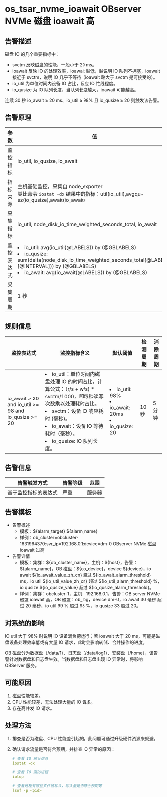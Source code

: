 # os_tsar_nvme_ioawait OBserver NVMe 磁盘 ioawait 高

## 告警描述

磁盘 IO 的几个重要指标中：
* svctm 反映磁盘的性能，一般小于 20 ms。
* ioawait 反映 IO 的处理效率，ioawait 越低，越说明 IO 队列不拥塞，ioawait 接近于 svctm，说明 IO 几乎不等待（ioawait 略大于 svctm 是可接受的）。
* io_util 为单位时间内设备 IO 占比，反应 IO 忙线程度。
* io_qusize 为 IO 队列长度，当队列长度越大，ioawait 可能越高。

连续 30 秒 io_await ≥ 20 ms、io_util ≥ 98% 且 io_qusize ≥ 20 则触发该告警。

## 告警原理

| 参数 | 值 |
| --- | --- |
| 监控指标 | io_util, io_qusize, io_await |
| 指标来源 | 主机基础监控，采集自 node_exporter</br>类比命令 `iostat -dx` 结果中的指标：util(io_util),avgqu-sz(io_qusize),await(io_await) |
| 采集指标 | io_util, node_disk_io_time_weighted_seconds_total, io_await |
| 监控表达式 | <li>io_util: avg(io_util{@LABELS}) by (@GBLABELS)</li><li>io_qusize: sum(delta(node_disk_io_time_weighted_seconds_total{@LABELS}[@INTERVAL])) by (@GBLABELS)</li><li>io_await: avg(io_await{@LABELS}) by (@GBLABELS)</li> |
| 采集周期 | 1 秒 |

## 规则信息

| 监控表达式 | 监控指标含义 | 默认阈值 | 检测周期 | 消除周期 |
| --- | --- | --- | --- | --- |
| io_await > 20 and io_util >= 98 and io_qusize >= 20 | <li>io_util：单位时间内磁盘处理 IO 的时间占比，计算公式：（r/s + w/s) * svctm/1000，即每秒读写次数乘以处理耗时占比。</li><li>svctm：设备 IO 响应耗时 (毫秒)。</li><li>io_await：设备 IO 等待耗时（毫秒）。</li><li>io_qusize: IO 队列长度。</li> | <li>io_util: 98%</li><li>io_await: 20ms</li><li>io_qusize: 20</li> | 10 秒 | 5 分钟 |

## 告警信息

| 告警触发方式 | 告警等级 | 范围 |
| --- | --- | --- |
| 基于监控指标的表达式 | 严重 | 服务器 |

## 告警模板

* 告警概述
  * 模板：\${alarm_target} ${alarm_name}
  * 样例：ob_cluster=obcluster-1631964370:svr_ip=192.168.0.1:device=dm-0 OBserver NVMe 磁盘 ioawait 过高
* 告警详情
  * 模板：集群：\${ob_cluster_name}，主机：\${host}，告警：\${alarm_name}，OB 磁盘：\${ob_device}，device \${device}，io await \${io_await_value_zh_cn} 超过 \${io_await_alarm_threshold} ms，io util \${io_util_value_zh_cn} 超过 \${io_util_alarm_threshold} %，io qusize \${io_qusize_value} 超过 ${io_qusize_alarm_threshold}。
  * 样例：集群：obcluster-1，主机：192.168.0.1，告警：OB server NVMe 磁盘 ioawait 高，OB 磁盘：ob_log，device dm-0，io await 30 毫秒 超过 20 毫秒，io util 99 % 超过 98 %，io qusize 33 超过 20。

## 对系统的影响

IO util 大于 98% 时说明 IO 设备满负荷运行；若 ioawait 大于 20 ms，可能是磁盘设备处理效率低或有大量 IO 请求，此时会影响转储、合并操作的进度。

OB 磁盘分为数据盘（/data/1）、日志盘（/data/log1）、安装盘（/home），该告警针对数据盘和日志盘生效。当数据盘和日志盘出现 IO 异常时，将影响 OBServer 服务。

## 可能原因

1. 磁盘性能较差。
2. CPU 性能较差，无法处理大量的 IO 请求。
3. 存在高并发 IO 请求。

## 处理方法

1. 排查是否为磁盘、CPU 性能差引起的，此问题可通过升级硬件资源来规避。
2. 确认请求流量是否符合预期，并排查 IO 异常的原因：

    ```yaml
    # 查看 IO 统计信息
    iostat -dx

    # 查看 IO 高的进程
    iotop

    # 查看进程有哪些文件被写入，写入量是否符合预期等
    lsof -p <pid>
    ```